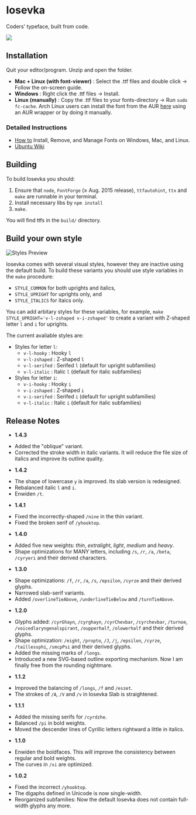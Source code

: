 # Iosevka

Coders' typeface, built from code.

![](https://raw.githubusercontent.com/be5invis/Iosevka/master/images/weights.png)

## Installation

Quit your editor/program. Unzip and open the folder.

 * **Mac + Linux (with font-viewer)** : Select the .ttf files and double click → Follow the on-screen guide.
 * **Windows** : Right click the .ttf files → Install.
 * **Linux (manually)** : Copy the .ttf files to your fonts-directory → Run `sudo fc-cache`. Arch Linux users can install the font from the AUR [here](https://aur.archlinux.org/packages/ttf-iosevka) using an AUR wrapper or by doing it manually.

### Detailed Instructions
 * [How to](http://www.howtogeek.com/192980/how-to-install-remove-and-manage-fonts-on-windows-mac-and-linux/) Install, Remove, and Manage Fonts on Windows, Mac, and Linux.
 * [Ubuntu Wiki](https://wiki.ubuntu.com/Fonts#Manually)

## Building

To build Iosevka you should:

1. Ensure that `node`, `FontForge` (≥ Aug. 2015 release), `ttfautohint`, `ttx` and `make` are runnable in your terminal.
2. Install necessary libs by `npm install`
3. `make`.

You will find ttfs in the `build/` directory.

## Build your own style

![Styles Preview](https://cloud.githubusercontent.com/assets/240091/10895370/cc80f088-81ee-11e5-919b-a6daefdbc3f0.png)

Iosevka comes with several visual styles, however they are inactive using the default build. To build these variants you should use style variables in the `make` procedure:

* `STYLE_COMMON` for both uprights and italics,
* `STYLE_UPRIGHT` for uprights only, and
* `STYLE_ITALICS` for itaics only.

You can add arbitary styles for these variables, for example, `make STYLE_UPRIGHT='v-l-zshaped v-i-zshaped'` to create a variant with Z-shaped letter `l` and `i` for uprights.

The current avaliable styles are:

* Styles for letter `l`:
	* `v-l-hooky` : Hooky `l`
	* `v-l-zshaped` : Z-shaped `l`
	* `v-l-serifed` : Serifed `l` (default for upright subfamilies)
	* `v-l-italic` : Italic `l` (default for italic subfamilies)
* Styles for letter `i`:
	* `v-i-hooky` : Hooky `i`
	* `v-i-zshaped` : Z-shaped `i`
	* `v-i-serifed` : Serifed `i` (default for upright subfamilies)
	* `v-l-italic` : Italic `i` (default for italic subfamilies)

## Release Notes
* **1.4.3**
 - Added the "oblique" variant.
 - Corrected the stroke width in italic variants. It will reduce the file size of italics and improve its outline quality.
* **1.4.2**
 - The shape of lowercase `y` is improved. Its slab version is redesigned.
 - Rebalanced italic `l` and `i`.
 - Enwiden `/t`.
* **1.4.1**
 - Fixed the incorrectly-shaped `/nine` in the thin variant.
 - Fixed the broken serif of `/yhooktop`.
* **1.4.0**
 - Added five new weights: *thin*, *extralight*, *light*, *medium* and *heavy*.
 - Shape optimizations for MANY letters, including `/s`, `/r`, `/a`, `/beta`, `/cyryeri` and their derived characters.
* **1.3.0**
 - Shape optimizations: `/f`, `/r`, `/a`, `/s`, `/epsilon`, `/cyrze` and their derived glyphs.
 - Narrowed slab-serif variants.
 - Added `/overlineTieAbove`, `/underlineTieBelow` and `/turnTieAbove`.
* **1.2.0**
 - Glyphs added: `/cyrGhayn`, `/cyrghayn`, `/cyrChevbar`, `/cyrchevbar`, `/turnoe`, `/voicedlaryngenalspirant`, `/oupperhalf`, `/olowerhalf` and their derived glyphs.
 - Shape optimization: `/eight`, `/propto`, `/J`, `/j`, `/epsilon`, `/cyrze`, `/taillessphi`, `/smcpPsi` and their derived glyphs.
 - Added the missing marks of `/longs`.
 - Introduced a new SVG-based outline exporting mechanism. Now I am finally free from the rounding nightmare.
* **1.1.2**
 - Improved the balancing of `/longs`, `/f` and `/eszet`.
 - The strokes of `/A`, `/V` and `/v` in Iosevka Slab is straightened.
* **1.1.1**
 - Added the missing serifs for `/cyrdzhe`.
 - Balanced `/pi` in bold weights.
 - Moved the descender lines of Cyrillic letters rightward a little in italics.
* **1.1.0**
 - Enwiden the boldfaces. This will improve the consistency between regular and bold weights.
 - The curves in `/xi` are optimized.
* **1.0.2**
 - Fixed the incorrect `/yhooktop`.
 - The digaphs defined in Unicode is now single-width.
 - Reorganized subfamilies: Now the default Iosevka does not contain full-width glyphs any more.

